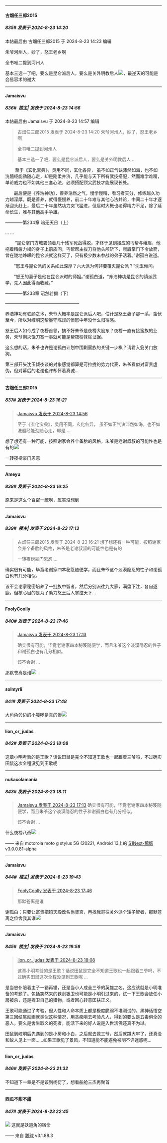 ﻿
*****

####  古畑任三郎2015  
##### 835#       发表于 2024-8-23 14:20

 本帖最后由 古畑任三郎2015 于 2024-8-23 14:23 编辑 

朱爷河州人，妙了，怒王老乡啊

全书唯二提到河州人

基本三选一了吧，要么是昆仑派后人，要么是关外明教后人<img src="https://static.saraba1st.com/image/smiley/face/141.gif" referrerpolicy="no-referrer">，最逆天的可能是会易容术的谢大


*****

####  Jamaisvu  
##### 836#         楼主| 发表于 2024-8-23 14:56

 本帖最后由 Jamaisvu 于 2024-8-23 14:57 编辑 
<blockquote>古畑任三郎2015 发表于 2024-8-23 14:20
朱爷河州人，妙了，怒王老乡啊

全书唯二提到河州人

基本三选一了吧，要么是昆仑派后人，要么是关外明教后人 ...</blockquote>

        至于《玄化宝典》，灵用不同，玄化各异， 虽不如正气诀沛然如海，也不如洗髓经能劲随心走，却是刚柔并济，几乎能与天下所有武技搭配，然而难学难精，单论威力也不如其他三套心法，必须搭配顶尖武技才能展现长处。

　　最后便是《养浩神功》，善养浩然之气，慢学慢精，看习者天分，修练越久功力越深厚。既是善养，就得慢慢养，前二十年难与其他心法并论，中间二十年才逐渐迎头赶上，最后二十年虽然功力突飞猛进，但届时大概也老得精力不足，除了延命长生，难与其他高手争雄。

————第234章 暗无天日（上）

... ...

        “昆仑掌门方城碧领着几十残军死战得脱，才终于见到接应的丐帮与峨眉，他拖着精疲力竭的身子上前质问，丐帮帮主拔刀将他头颅斩下，峨眉掌门下令放箭，曾在陇地峥嵘的昆仑派就这样灭了，只有极少数未参战的弟子活着。”谢孤白说道。

　　“怒王与昆仑派的关系如此深厚？六大派为何非要覆灭昆仑派？”沈玉倾问。

　　“怒王的妻子是他在昆仑派时的师姐。”谢孤白道，“养浩神功是昆仑的镇派武学，先人因此得而收藏。”

————第233章 昭然若揭（下）

—————————————————

养浩神功有驻颜之术，朱爷大概率是昆仑派后人吧，估计是怒王妻子那一系，蛰伏至今，所以对崆峒这帮墨守陈规的愤怒中年没什么归宿感。

怒王后人如今成了夜榜首领，搞不好朱爷是夜榜大股东？夜榜一直有接蛮族的业务，朱爷剿灭饶刀寨一事就可能是帮夜榜抹除证据。

这么想的话，朱爷也许是谢孤白计划中围剿蛮族的关键一步棋？请君入瓮关门放狗。

第三部开头沈玉倾夜谈的对象感觉都算是可拉拢的势力代表，朱爷看似对富贵虚伪，但对幕后的老谢也许却怀着真诚...


*****

####  古畑任三郎2015  
##### 837#       发表于 2024-8-23 16:21

<blockquote><a href="httphttps://bbs.saraba1st.com/2b/forum.php?mod=redirect&amp;goto=findpost&amp;pid=65991485&amp;ptid=1991522" target="_blank">Jamaisvu 发表于 2024-8-23 14:56</a>

至于《玄化宝典》，灵用不同，玄化各异， 虽不如正气诀沛然如海，也不如洗髓经能劲随心走，却是 ...</blockquote>
想了想还有一种可能，按照谢家会养个备胎的风格，朱爷是老谢叔叔的可能性也是有的<img src="https://static.saraba1st.com/image/smiley/face/141.gif" referrerpolicy="no-referrer">

一转夜榜豪门恩怨


*****

####  Ameyu  
##### 838#       发表于 2024-8-23 16:25

原来是这么个百密一疏啊，属实没想到


*****

####  Jamaisvu  
##### 839#         楼主| 发表于 2024-8-23 17:13

<blockquote>古畑任三郎2015 发表于 2024-8-23 16:21
想了想还有一种可能，按照谢家会养个备胎的风格，朱爷是老谢叔叔的可能性也是有的

一转夜榜豪门恩怨 ...</blockquote>
确实很有可能，毕竟老谢家四本秘笈随便学，而且朱爷这个淡漠隐忍的性子和谢孤白也有几分相似。

该不会谢家秘密培养了一批族中智者，然后分别派往九大家，满盘下注，各自逐鹿，但核心目的是为了助力怒王后人掌控天下...


*****

####  FoolyCoolly  
##### 840#       发表于 2024-8-23 17:46

<blockquote><a href="httphttps://bbs.saraba1st.com/2b/forum.php?mod=redirect&amp;goto=findpost&amp;pid=65992960&amp;ptid=1991522" target="_blank">Jamaisvu 发表于 2024-8-23 17:13</a>

确实很有可能，毕竟老谢家四本秘笈随便学，而且朱爷这个淡漠隐忍的性子和谢孤白也有几分相似。

该不会谢 ...</blockquote>
那默苍离是谁<img src="https://static.saraba1st.com/image/smiley/face2017/066.png" referrerpolicy="no-referrer">


*****

####  solmyrli  
##### 841#       发表于 2024-8-23 17:48

大角色旁边的小喽啰是真的惨<img src="https://static.saraba1st.com/image/smiley/face2017/068.png" referrerpolicy="no-referrer">


*****

####  lion_or_judas  
##### 842#       发表于 2024-8-23 18:08

这章小明考验的是王歌？话说田鼠是完全不知道王歌也一起跟着三爷吗，不过确实田鼠这次全程没见到王歌呢

*****

####  nukacolamania  
##### 843#       发表于 2024-8-23 18:11

<blockquote><a href="httphttps://bbs.saraba1st.com/2b/forum.php?mod=redirect&amp;goto=findpost&amp;pid=65992960&amp;ptid=1991522" target="_blank">Jamaisvu 发表于 2024-8-23 17:13</a>
确实很有可能，毕竟老谢家四本秘笈随便学，而且朱爷这个淡漠隐忍的性子和谢孤白也有几分相似。

该不会谢 ...</blockquote>
什么夜榜八奇<img src="https://static.saraba1st.com/image/smiley/face2017/067.png" referrerpolicy="no-referrer">

—— 来自 motorola moto g stylus 5G (2022), Android 13上的 [S1Next-鹅版](https://github.com/ykrank/S1-Next/releases) v3.0.0.81-alpha


*****

####  Jamaisvu  
##### 844#         楼主| 发表于 2024-8-23 19:43

<blockquote><a href="httphttps://bbs.saraba1st.com/2b/forum.php?mod=redirect&amp;goto=findpost&amp;pid=65993261&amp;ptid=1991522" target="_blank">FoolyCoolly 发表于 2024-8-23 17:46</a>

那默苍离是谁</blockquote>
谢孤白：只要让富贵把钧天殿改名尚贤宫，再找我哥往关外派个矮子智者，那默苍离之位舍我其谁<img src="https://static.saraba1st.com/image/smiley/face2017/085.png" referrerpolicy="no-referrer">


*****

####  Jamaisvu  
##### 845#         楼主| 发表于 2024-8-23 19:58

<blockquote><a href="httphttps://bbs.saraba1st.com/2b/forum.php?mod=redirect&amp;goto=findpost&amp;pid=65993474&amp;ptid=1991522" target="_blank">lion_or_judas 发表于 2024-8-23 18:08</a>

这章小明考验的是王歌？话说田鼠是完全不知道王歌也一起跟着三爷吗，不过确实田鼠这次全程没见到王歌呢 ...</blockquote>
是当忠仆陪着主子一错再错，还是当小人成全三爷的英雄之名，这应该就是小明准备的考题了。包括突然来的铁剑银卫也可能是小明引过来的，试一下王歌会放任小房被杀，还是捍卫自己的猎物，或者回心转意匡扶正义。

王歌可能通过了考验，但人性和人命本质上都是极度脆弱不堪测试的。黑神话悟空第三回结尾动画就类似这种情况，用贪痴嗔去考验凡人，得到的要么是五毒俱全的恶人，要么是舍生取义的死者，能活下来的好人说是入世活佛还真不为过。

田鼠到崆峒后先遇到的是小房和小白，之后就去救三爷，然后就蹲大牢了，还真没和故人见上一面......如果王歌见了景风，不知道能不能避免被明不详迷惑呢...


*****

####  lion_or_judas  
##### 846#       发表于 2024-8-23 21:32

不知道下一章是不是该到杨衍了，想看船舱三杰再聚首


*****

####  西瓜不甜不甜  
##### 847#       发表于 2024-8-23 22:45

<img src="https://static.saraba1st.com/image/smiley/face2017/009.gif" referrerpolicy="no-referrer"> 这就是妖道角的宿命

—— 來自 [鵝球](https://www.pgyer.com/GcUxKd4w) v3.1.88.3

